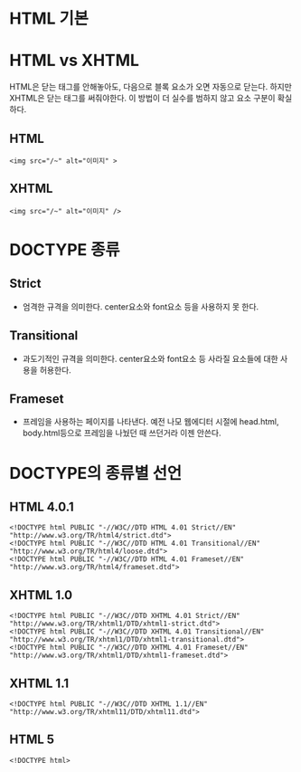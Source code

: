 HTML 기본
========

# HTML vs XHTML
HTML은 닫는 태그를 안해놓아도, 다음으로 블록 요소가 오면 자동으로 닫는다.
하지만 XHTML은 닫는 태그를 써줘야한다. 이 방법이 더 실수를 범하지 않고 요소 구분이 확실하다.
## HTML
    <img src="/~" alt="이미지" >
## XHTML
    <img src="/~" alt="이미지" />


# DOCTYPE 종류
## Strict
* 엄격한 규격을 의미한다. center요소와 font요소 등을 사용하지 못 한다.

## Transitional
* 과도기적인 규격을 의미한다. center요소와 font요소 등 사라질 요소들에 대한 사용을 허용한다.

## Frameset
* 프레임을 사용하는 페이지를 나타낸다. 예전 나모 웹에디터 시절에 head.html, body.html등으로 프레임을 나눴던 때 쓰던거라 이젠 안쓴다.


# DOCTYPE의 종류별 선언
## HTML 4.0.1
    <!DOCTYPE html PUBLIC "-//W3C//DTD HTML 4.01 Strict//EN" "http://www.w3.org/TR/html4/strict.dtd">
    <!DOCTYPE html PUBLIC "-//W3C//DTD HTML 4.01 Transitional//EN" "http://www.w3.org/TR/html4/loose.dtd">
    <!DOCTYPE html PUBLIC "-//W3C//DTD HTML 4.01 Frameset//EN" "http://www.w3.org/TR/html4/frameset.dtd">

## XHTML 1.0
    <!DOCTYPE html PUBLIC "-//W3C//DTD XHTML 4.01 Strict//EN" "http://www.w3.org/TR/xhtml1/DTD/xhtml1-strict.dtd">
    <!DOCTYPE html PUBLIC "-//W3C//DTD XHTML 4.01 Transitional//EN" "http://www.w3.org/TR/xhtml1/DTD/xhtml1-transitional.dtd">
    <!DOCTYPE html PUBLIC "-//W3C//DTD XHTML 4.01 Frameset//EN" "http://www.w3.org/TR/xhtml1/DTD/xhtml1-frameset.dtd">

## XHTML 1.1
    <!DOCTYPE html PUBLIC "-//W3C//DTD XHTML 1.1//EN" "http://www.w3.org/TR/xhtml11/DTD/xhtml11.dtd">

## HTML 5
    <!DOCTYPE html>
